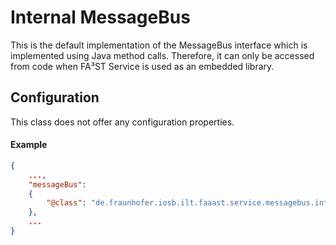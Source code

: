 # Internal MessageBus

This is the default implementation of the MessageBus interface which is implemented using Java method calls.
Therefore, it can only be accessed from code when FA³ST Service is used as an embedded library.

## Configuration

This class does not offer any configuration properties.


#### Example

```json
{
	...,
	"messageBus":
	{
		"@class": "de.fraunhofer.iosb.ilt.faaast.service.messagebus.internal.MessageBusInternal"
	},
	...
}
```
